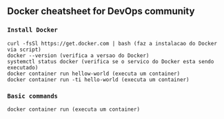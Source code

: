 ## Docker cheatsheet for DevOps community

### `Install Docker`

```
curl -fsSl https://get.docker.com | bash (faz a instalacao do Docker via script)
docker --version (verifica a versao do Docker)
systemctl status docker (verifica se o servico do Docker esta sendo executado)
docker container run hellow-world (executa um container)
docker container run -ti hello-world (executa um container)
```

### `Basic commands`

```
docker container run (executa um container)

```
